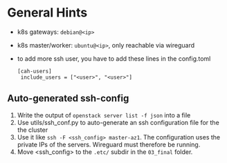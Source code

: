 # General Hints

<!-- TODO: needs updating with current LCM -->

- k8s gateways: `debian@<ip>`
- k8s master/worker: `ubuntu@<ip>`, only reachable via wireguard
- to add more ssh user, you have to add these lines in the config.toml

   ```
   [cah-users]
    include_users = ["<user>", "<user>"]
   ```


## Auto-generated ssh-config

1. Write the output of `openstack server list -f json` into a file <servers>
2. Use utils/ssh_conf.py to auto-generate an ssh configuration file for the the cluster
3. Use it like `ssh -F <ssh_config> master-az1`. The configuration uses the private IPs of the servers. Wireguard must therefore be running.
4. Move <ssh_config> to the `.etc/` subdir in the `03_final` folder.
